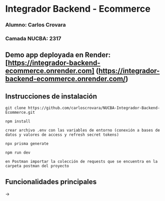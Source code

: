 # Integrador Backend - Ecommerce

### Alumno: Carlos Crovara

### Camada NUCBA: 2317

## Demo app deployada en Render: [https://integrador-backend-ecommerce.onrender.com] (https://integrador-backend-ecommerce.onrender.com/)

## Instrucciones de instalación

```
git clone https://github.com/carloscrovara/NUCBA-Integrador-Backend-Ecommerce.git

npm install

crear archivo .env con las variables de entorno (conexión a bases de datos y valores de access y refresh secret tokens)

npx prisma generate

npm run dev

en Postman importar la colección de requests que se encuentra en la carpeta postman del proyecto
```

## Funcionalidades principales

-> 